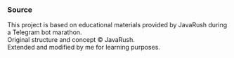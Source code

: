 ### Source

This project is based on educational materials provided by JavaRush during a Telegram bot marathon.  
Original structure and concept © JavaRush.  
Extended and modified by me for learning purposes.
